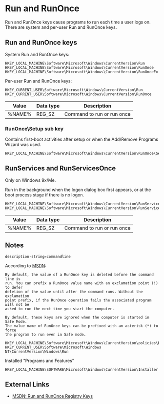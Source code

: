 # Run and RunOnce

Run and RunOnce keys cause programs to run each time a user logs on. There are
system and per-user Run and RunOnce keys.

## Run and RunOnce keys

System Run and RunOnce keys:

```
HKEY_LOCAL_MACHINE\Software\Microsoft\Windows\CurrentVersion\Run
HKEY_LOCAL_MACHINE\Software\Microsoft\Windows\CurrentVersion\RunOnce
HKEY_LOCAL_MACHINE\Software\Microsoft\Windows\CurrentVersion\RunOnceEx
```

Per-user Run and RunOnce keys:

```
HKEY_CURRENT_USER\Software\Microsoft\Windows\CurrentVersion\Run
HKEY_CURRENT_USER\Software\Microsoft\Windows\CurrentVersion\RunOnce
```

Value | Data type | Description
--- | --- | ---
%NAME% | REG_SZ | Command to run or run once

### RunOnce\\Setup sub key

Contains first-boot activities after setup or when the Add/Remove Programs 
Wizard was used.

```
HKEY_LOCAL_MACHINE\Software\Microsoft\Windows\CurrentVersion\RunOnce\Setup
```

## RunServices and RunServicesOnce

Only on Windows 9x/Me.

Run in the background when the logon dialog box first appears, or at the boot 
process stage if there is no logon.

```
HKEY_LOCAL_MACHINE\Software\Microsoft\Windows\CurrentVersion\RunServices
HKEY_LOCAL_MACHINE\Software\Microsoft\Windows\CurrentVersion\RunServicesOnce
```

Value | Data type | Description
--- | --- | ---
%NAME% | REG_SZ | Command to run or run once

## Notes

```
description-string=commandline
```

According to [MSDN](http://msdn.microsoft.com/en-us/library/aa376977(v=vs.85).aspx):

```
By default, the value of a RunOnce key is deleted before the command line is 
run. You can prefix a RunOnce value name with an exclamation point (!) to defer 
deletion of the value until after the command runs. Without the exclamation 
point prefix, if the RunOnce operation fails the associated program will not be 
asked to run the next time you start the computer.

By default, these keys are ignored when the computer is started in Safe Mode. 
The value name of RunOnce keys can be prefixed with an asterisk (*) to force 
the program to run even in Safe mode.
```

```
HKEY_LOCAL_MACHINE\Software\Microsoft\Windows\CurrentVersion\policies\Explorer\Run
HKEY_CURRENT_USER\Software\Microsoft\Windows NT\CurrentVersion\Windows\Run
```

Installed "Programs and Features"

```
HKEY_LOCAL_MACHINE\SOFTWARE\Microsoft\Windows\CurrentVersion\Installer
```

## External Links

* [MSDN: Run and RunOnce Registry Keys](http://msdn.microsoft.com/en-us/library/aa376977(v=vs.85).aspx)

